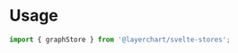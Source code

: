 <script lang="ts">
	import Preview from '$docs/Preview.svelte';

	import graphStore from '$lib/stores/graphStore';

  // const { loading, data, error } = graphStore(/*...*/)
</script>

<h1>Usage</h1>

```js
import { graphStore } from '@layerchart/svelte-stores';
```
